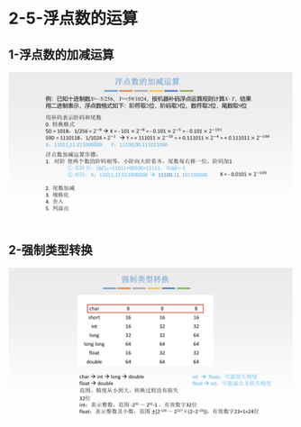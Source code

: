 # 2-5-浮点数的运算

## 1-浮点数的加减运算

![](../../.gitbook/assets/image%20%28210%29.png)

## 2-强制类型转换

![](../../.gitbook/assets/image%20%28356%29.png)

